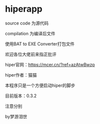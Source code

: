 # hiperapp

source code 为源代码

compilation 为编译后文件

使用BAT to EXE Converter打包文件

欢迎各位大佬前来指正批评

hiper官网：https://mcer.cn/?ref=azAtwBwzp

hiper作者：猫猫

本程序只是一个方便启动hiper的脚步

目前版本：0.3.2

注意分别

by梦游泪世

